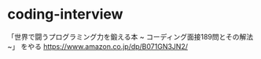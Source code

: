 # coding-interview

「世界で闘うプログラミング力を鍛える本 ~ コーディング面接189問とその解法 ~」 をやる
https://www.amazon.co.jp/dp/B071GN3JN2/

